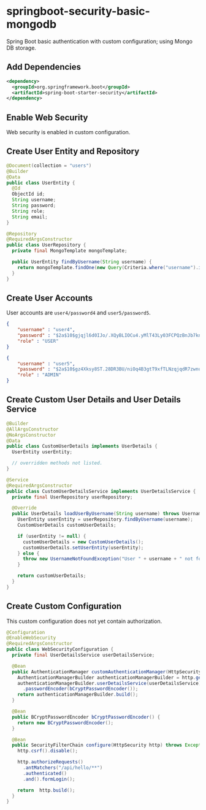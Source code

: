# springboot-security-basic-mongodb
Spring Boot basic authentication with custom configuration; using Mongo DB storage.

## Add Dependencies

```xml
<dependency>
  <groupId>org.springframework.boot</groupId>
  <artifactId>spring-boot-starter-security</artifactId>
</dependency>
```

## Enable Web Security

Web security is enabled in custom configuration.

## Create User Entity and Repository

```java
@Document(collection = "users")
@Builder
@Data
public class UserEntity {
  @Id
  ObjectId id;
  String username;
  String password;
  String role;
  String email;
}
```
```java
@Repository
@RequiredArgsConstructor
public class UserRepository {
  private final MongoTemplate mongoTemplate;

  public UserEntity findByUsername(String username) {
    return mongoTemplate.findOne(new Query(Criteria.where("username").is(username)), UserEntity.class);
  }
}
```

## Create User Accounts

User accounts are ```user4/password4``` and ```user5/password5```.

```json
{
    "username" : "user4",
    "password" : "$2a$10$gjqjl6d0IJo/.XQyBLIOCu4.yMlT43Ly03FCPQzBnJb7knR2i2aam",
    "role" : "USER"
}
```

```json
{
    "username" : "user5",
    "password" : "$2a$10$gz4Xksy8ST.28DR3BU/niOq4B3gtT9xfTLNzqjqdR7zwnurJdELCq",
    "role" : "ADMIN"
}
```

## Create Custom User Details and User Details Service

```java
@Builder
@AllArgsConstructor
@NoArgsConstructor
@Data
public class CustomUserDetails implements UserDetails {
  UserEntity userEntity;

  // overridden methods not listed.
}
```

```java
@Service
@RequiredArgsConstructor
public class CustomUserDetailsService implements UserDetailsService {
  private final UserRepository userRepository;

  @Override
  public UserDetails loadUserByUsername(String username) throws UsernameNotFoundException {
    UserEntity userEntity = userRepository.findByUsername(username);
    CustomUserDetails customUserDetails;

    if (userEntity != null) {
      customUserDetails = new CustomUserDetails();
      customUserDetails.setUserEntity(userEntity);
    } else {
      throw new UsernameNotFoundException("User " + username + " not found");
    }

    return customUserDetails;
  }
}
```

## Create Custom Configuration

This custom configuration does not yet contain authorization.

```java
@Configuration
@EnableWebSecurity
@RequiredArgsConstructor
public class WebSecurityConfiguration {
  private final UserDetailsService userDetailsService;

  @Bean
  public AuthenticationManager customAuthenticationManager(HttpSecurity http) throws Exception {
    AuthenticationManagerBuilder authenticationManagerBuilder = http.getSharedObject(AuthenticationManagerBuilder.class);
    authenticationManagerBuilder.userDetailsService(userDetailsService)
      .passwordEncoder(bCryptPasswordEncoder());
    return authenticationManagerBuilder.build();
  }

  @Bean
  public BCryptPasswordEncoder bCryptPasswordEncoder() {
    return new BCryptPasswordEncoder();
  }

  @Bean
  public SecurityFilterChain configure(HttpSecurity http) throws Exception {
    http.csrf().disable();

    http.authorizeRequests()
      .antMatchers("/api/hello/**")
      .authenticated()
      .and().formLogin();

    return  http.build();
  }
}
```

